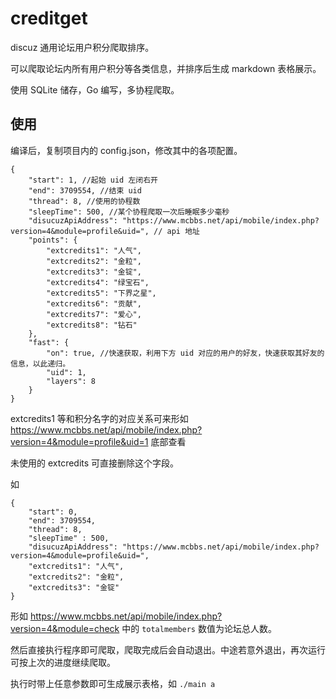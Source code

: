 # creditget
discuz 通用论坛用户积分爬取排序。

可以爬取论坛内所有用户积分等各类信息，并排序后生成 markdown 表格展示。

使用 SQLite 储存，Go 编写，多协程爬取。

## 使用
编译后，复制项目内的 config.json，修改其中的各项配置。

    {
        "start": 1, //起始 uid 左闭右开
        "end": 3709554, //结束 uid 
        "thread": 8, //使用的协程数
        "sleepTime": 500, //某个协程爬取一次后睡眠多少毫秒
        "disucuzApiAddress": "https://www.mcbbs.net/api/mobile/index.php?version=4&module=profile&uid=", // api 地址
        "points": {
            "extcredits1": "人气",
            "extcredits2": "金粒",
            "extcredits3": "金锭",
            "extcredits4": "绿宝石",
            "extcredits5": "下界之星",
            "extcredits6": "贡献",
            "extcredits7": "爱心",
            "extcredits8": "钻石"
        },
        "fast": {
            "on": true, //快速获取，利用下方 uid 对应的用户的好友，快速获取其好友的信息，以此递归。
            "uid": 1, 
            "layers": 8
        }
    }

extcredits1 等和积分名字的对应关系可来形如 https://www.mcbbs.net/api/mobile/index.php?version=4&module=profile&uid=1 底部查看

未使用的 extcredits 可直接删除这个字段。

如

    {
        "start": 0, 
        "end": 3709554, 
        "thread": 8, 
        "sleepTime" : 500, 
        "disucuzApiAddress": "https://www.mcbbs.net/api/mobile/index.php?version=4&module=profile&uid=",
        "extcredits1": "人气",
        "extcredits2": "金粒",
        "extcredits3": "金锭"
    }

形如 https://www.mcbbs.net/api/mobile/index.php?version=4&module=check 中的 `totalmembers` 数值为论坛总人数。

然后直接执行程序即可爬取，爬取完成后会自动退出。中途若意外退出，再次运行可按上次的进度继续爬取。

执行时带上任意参数即可生成展示表格，如 `./main a`
